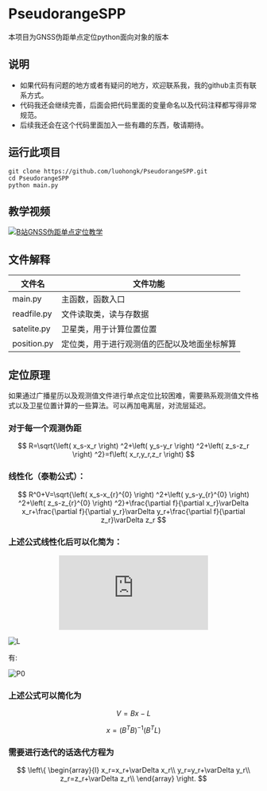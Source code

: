 <!--
 * @Author: Hongkun Luo
 * @Date: 2024-04-08 01:27:27
 * @LastEditors: Hongkun Luo
 * @Description: 
 * 
 * Hongkun Luo
-->

# PseudorangeSPP

本项目为GNSS伪距单点定位python面向对象的版本

## 说明

* 如果代码有问题的地方或者有疑问的地方，欢迎联系我，我的github主页有联系方式。
* 代码我还会继续完善，后面会把代码里面的变量命名以及代码注释都写得非常规范。
* 后续我还会在这个代码里面加入一些有趣的东西，敬请期待。

## 运行此项目

```
git clone https://github.com/luohongk/PseudorangeSPP.git
cd PseudorangeSPP
python main.py
```

## 教学视频

<a href="https://www.bilibili.com/video/BV1wZ421q7nD/?spm_id_from=333.999.0.0&vd_source=3d68818394dd7dd28a8186a3fe19fee5">
  <img src="https://s2.loli.net/2024/04/09/gT5v9oHVpEsCeFi.jpg" alt="B站GNSS伪距单点定位教学">
</a>

## 文件解释

| 文件名      | 文件功能                                     |
| ----------- | -------------------------------------------- |
| main.py     | 主函数，函数入口                             |
| readfile.py | 文件读取类，读与存数据                       |
| satelite.py | 卫星类，用于计算位置位置                     |
| position.py | 定位类，用于进行观测值的匹配以及地面坐标解算 |

## 定位原理

如果通过广播星历以及观测值文件进行单点定位比较困难，需要熟系观测值文件格式以及卫星位置计算的一些算法。可以再加电离层，对流层延迟。

### 对于每一个观测伪距

$$
R=\sqrt{\left( x_s-x_r \right) ^2+\left( y_s-y_r \right) ^2+\left( z_s-z_r \right) ^2}=f\left( x_r,y_r,z_r \right)
$$

### 线性化（泰勒公式）：

$$
R^0+V=\sqrt{\left( x_s-x_{r}^{0} \right) ^2+\left( y_s-y_{r}^{0} \right) ^2+\left( z_s-z_{r}^{0} \right) ^2}+\frac{\partial f}{\partial x_r}\varDelta x_r+\frac{\partial f}{\partial y_r}\varDelta y_r+\frac{\partial f}{\partial z_r}\varDelta z_r
$$

### 上述公式线性化后可以化简为：

<div style="text-align:center">

![线性化后的公式](https://latex.codecogs.com/svg.latex?V%3D%5Cleft%28%20%5Cfrac%7B-%5Cleft%28%20x_s-x_r%20%5Cright%29%7D%7B%5Crho_0%7D%2C%5Cfrac%7B-%5Cleft%28%20y_s-y_r%20%5Cright%29%7D%7B%5Crho_0%7D%2C%5Cfrac%7B-%5Cleft%28%20z_s-z_r%20%5Cright%29%7D%7B%5Crho_0%7D%2C-c%20%5Cright%29%20%5Cleft%5B%20%5Cbegin%7Barray%7D%7Bc%7D%0A%20%20%20%20%5CDelta%20x_r%5C%5C%0A%20%20%20%20%5CDelta%20y_r%5C%5C%0A%20%20%20%20%5CDelta%20z_r%5C%5C%0A%20%20%20%20%5Csigma_%7Btr%7D%5C%5C%0A%20%5Cend%7Barray%7D%20%5Cright%5D%20-L)

</div>

![L](https://latex.codecogs.com/svg.image?L=c\sigma&space;_{ts}+R^0-\rho&space;_0-Delay)

有:

![P0](https://latex.codecogs.com/svg.image?%5Crho%20_0=%5Csqrt%7B%5Cleft(x_s-x_%7Br%7D%5E%7B0%7D%5Cright)%5E2+%5Cleft(y_s-y_%7Br%7D%5E%7B0%7D%5Cright)%5E2+%5Cleft(z_s-z_%7Br%7D%5E%7B0%7D%5Cright)%5E2%7D)

### 上述公式可以简化为

$$
V=Bx-L
$$

$$
x=\left( B^TB \right) ^{-1}\left( B^TL \right)
$$

### 需要进行迭代的话迭代方程为

$$
\left\{ \begin{array}{l}
	x_r=x_r+\varDelta x_r\\
	y_r=y_r+\varDelta y_r\\
	z_r=z_r+\varDelta z_r\\
\end{array} \right.
$$
